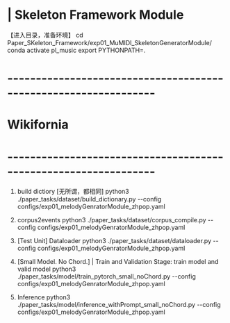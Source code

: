 # | Skeleton Framework Module
【进入目录，准备环境】
cd Paper_SKeleton_Framework/exp01_MuMIDI_SkeletonGeneratorModule/
conda activate pl_music
export PYTHONPATH=.


# ----------------------------------------------------------------
# Wikifornia 
# ----------------------------------------------------------------
1. build dictiory [无所谓，都相同]
python3 ./paper_tasks/dataset/build_dictionary.py --config configs/exp01_melodyGenratorModule_zhpop.yaml

2. corpus2events
python3 ./paper_tasks/dataset/corpus_compile.py --config configs/exp01_melodyGenratorModule_zhpop.yaml

3. [Test Unit] Dataloader
python3 ./paper_tasks/dataset/dataloader.py --config configs/exp01_melodyGenratorModule_zhpop.yaml

4. [Small Model. No Chord.] | Train and Validation Stage: train model and valid model
python3 ./paper_tasks/model/train_pytorch_small_noChord.py --config configs/exp01_melodyGenratorModule_zhpop.yaml

5. Inference 
python3 ./paper_tasks/model/inference_withPrompt_small_noChord.py --config configs/exp01_melodyGenratorModule_zhpop.yaml
